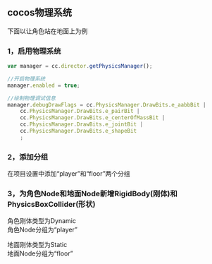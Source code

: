 ## cocos物理系统

下面以让角色站在地面上为例

### 1，启用物理系统
```javascript
var manager = cc.director.getPhysicsManager();

//开启物理系统
manager.enabled = true;

//绘制物理调试信息
manager.debugDrawFlags = cc.PhysicsManager.DrawBits.e_aabbBit |
    cc.PhysicsManager.DrawBits.e_pairBit |
    cc.PhysicsManager.DrawBits.e_centerOfMassBit |
    cc.PhysicsManager.DrawBits.e_jointBit |
    cc.PhysicsManager.DrawBits.e_shapeBit
    ;
```

### 2，添加分组

在项目设置中添加“player”和“floor”两个分组  

### 3，为角色Node和地面Node新增RigidBody(刚体)和PhysicsBoxCollider(形状)

角色刚体类型为Dynamic  
角色Node分组为“player”  

地面刚体类型为Static  
地面Node分组为“floor”  





